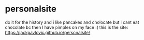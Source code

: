 # personalsite
do it for the history
and i like pancakes and cholocate but I cant eat chocolate bc then I have pimples on my face :(
this is the site:
https://jackpavlovic.github.io/personalsite/
